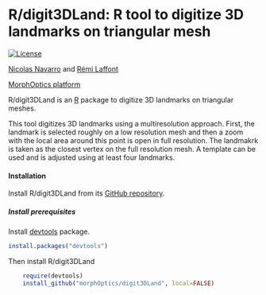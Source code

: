 # R/digit3DLand: R tool to digitize 3D landmarks on triangular mesh
[![License](http://img.shields.io/badge/license-GPL%20%28%3E=%202%29-brightgreen.svg?style=flat)](http://www.gnu.org/licenses/gpl-2.0.html)

[Nicolas Navarro](http://nnavarro.free.fr) and [Rémi Laffont](http://biogeosciences.u-bourgogne.fr)

[MorphOptics platform](http://biogeosciences.u-bourgogne.fr/fr/services-analytiques/160-imagerie-et-morphometrie-morphoptics.html)

R/digit3DLand is an [R](http://www.r-project.org) package to digitize 3D landmarks 
on triangular meshes. 

This tool digitizes 3D landmarks using a multiresolution approach. First, the landmark is selected roughly on a low resolution mesh 
and then a zoom with the local area around this point is open in full resolution. The landmakrk is taken as the closest vertex on the 
full resolution mesh. A template can be used and is adjusted using at least four landmarks. 

#### Installation

Install R/digit3DLand from its [GitHub repository](https://github.com/nnavarro/digit3DLand).

##### Install prerequisites
Install [devtools](https://github.com/hadley/devtools) package.

```r
install.packages("devtools")
```

Then install R/digit3DLand 

```r
	require(devtools)
	install_github("morphOptics/digit3DLand", local=FALSE)
```
